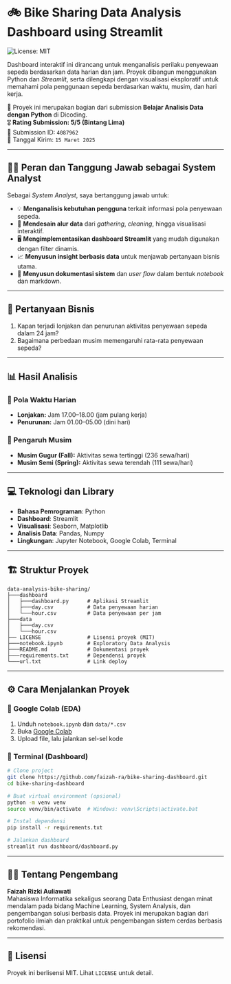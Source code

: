 # 🚲 Bike Sharing Data Analysis Dashboard using Streamlit

![License: MIT](https://img.shields.io/badge/License-MIT-yellow.svg)

Dashboard interaktif ini dirancang untuk menganalisis perilaku penyewaan sepeda berdasarkan data harian dan jam. Proyek dibangun menggunakan Python dan *Streamlit*, serta dilengkapi dengan visualisasi eksploratif untuk memahami pola penggunaan sepeda berdasarkan waktu, musim, dan hari kerja.

📌 Proyek ini merupakan bagian dari submission **Belajar Analisis Data dengan Python** di Dicoding.  
🎖️ **Rating Submission: 5/5 (Bintang Lima)**  
📁 Submission ID: `4087962`  
📅 Tanggal Kirim: `15 Maret 2025`

---

## 👩‍💻 Peran dan Tanggung Jawab sebagai System Analyst

Sebagai *System Analyst*, saya bertanggung jawab untuk:

- 💡 **Menganalisis kebutuhan pengguna** terkait informasi pola penyewaan sepeda.
- 🧩 **Mendesain alur data** dari *gathering*, *cleaning*, hingga visualisasi interaktif.
- 🖥️ **Mengimplementasikan dashboard Streamlit** yang mudah digunakan dengan filter dinamis.
- 📈 **Menyusun insight berbasis data** untuk menjawab pertanyaan bisnis utama.
- 📑 **Menyusun dokumentasi sistem** dan *user flow* dalam bentuk *notebook* dan markdown.

---

## 🧾 Pertanyaan Bisnis

1. Kapan terjadi lonjakan dan penurunan aktivitas penyewaan sepeda dalam 24 jam?
2. Bagaimana perbedaan musim memengaruhi rata-rata penyewaan sepeda?

---

## 📊 Hasil Analisis

### 🔄 Pola Waktu Harian
- **Lonjakan:** Jam 17.00–18.00 (jam pulang kerja)
- **Penurunan:** Jam 01.00–05.00 (dini hari)

### 🍂 Pengaruh Musim
- **Musim Gugur (Fall):** Aktivitas sewa tertinggi (236 sewa/hari)
- **Musim Semi (Spring):** Aktivitas sewa terendah (111 sewa/hari)

---

## 💻 Teknologi dan Library

- **Bahasa Pemrograman**: Python
- **Dashboard**: Streamlit
- **Visualisasi**: Seaborn, Matplotlib
- **Analisis Data**: Pandas, Numpy
- **Lingkungan**: Jupyter Notebook, Google Colab, Terminal

---

## 🏗️ Struktur Proyek
```
data-analysis-bike-sharing/
├───dashboard
│   ├───dashboard.py      # Aplikasi Streamlit      
│   ├───day.csv           # Data penyewaan harian
│   └───hour.csv          # Data penyewaan per jam
├───data
│   ├───day.csv
│   └───hour.csv
├── LICENSE               # Lisensi proyek (MIT)
├───notebook.ipynb        # Exploratory Data Analysis
├───README.md             # Dokumentasi proyek
├───requirements.txt      # Dependensi proyek
└───url.txt               # Link deploy 
```

---

## ⚙️ Cara Menjalankan Proyek

### 🔹 Google Colab (EDA)
1. Unduh `notebook.ipynb` dan `data/*.csv`
2. Buka [Google Colab](https://colab.research.google.com/)
3. Upload file, lalu jalankan sel-sel kode

### 🔹 Terminal (Dashboard)
```bash
# Clone project
git clone https://github.com/faizah-ra/bike-sharing-dashboard.git
cd bike-sharing-dashboard

# Buat virtual environment (opsional)
python -m venv venv
source venv/bin/activate  # Windows: venv\Scripts\activate.bat

# Instal dependensi
pip install -r requirements.txt

# Jalankan dashboard
streamlit run dashboard/dashboard.py
```
---

## 👩‍💻 Tentang Pengembang

**Faizah Rizki Auliawati**  
Mahasiswa Informatika sekaligus seorang Data Enthusiast dengan minat mendalam pada bidang Machine Learning, System Analysis, dan pengembangan solusi berbasis data. Proyek ini merupakan bagian dari portofolio ilmiah dan praktikal untuk pengembangan sistem cerdas berbasis rekomendasi.

---

## 📄 Lisensi

Proyek ini berlisensi MIT. Lihat `LICENSE` untuk detail.
